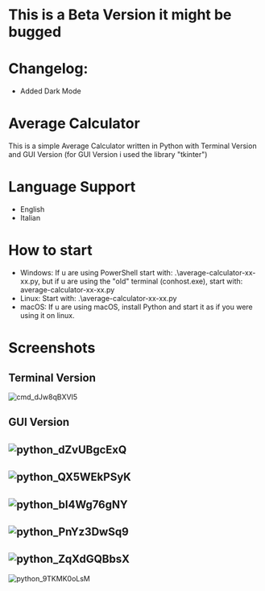# This is a Beta Version it might be bugged
# Changelog:
- Added Dark Mode
# Average Calculator
This is a simple Average Calculator written in Python with Terminal Version and GUI Version (for GUI Version i used the library "tkinter")
# Language Support
- English
- Italian
# How to start
- Windows: If u are using PowerShell start with: .\average-calculator-xx-xx.py, but if u are using the "old" terminal (conhost.exe), start with: average-calculator-xx-xx.py
- Linux: Start with: .\average-calculator-xx-xx.py
- macOS: If u are using macOS, install Python and start it as if you were using it on linux.
# Screenshots
## Terminal Version
![cmd_dJw8qBXVI5](https://github.com/EightStrings/average-calculator/assets/109584823/27632fc6-8ffe-4530-bdaf-e0fb8573a805)
## GUI Version
![python_dZvUBgcExQ](https://github.com/EightStrings/average-calculator/assets/109584823/4258bbdd-0b4f-453d-ae8c-559b5c32383f)
---------------
![python_QX5WEkPSyK](https://github.com/EightStrings/average-calculator/assets/109584823/798f93ee-e101-4fba-bfbf-769a4317fca5)
---------------
![python_bI4Wg76gNY](https://github.com/EightStrings/average-calculator/assets/109584823/19e9a054-c73d-433d-b9d5-abb1ec0cf40c)
---------------
![python_PnYz3DwSq9](https://github.com/EightStrings/average-calculator/assets/109584823/ddf6c4fd-49e0-4f44-8287-596a58ba127a)
---------------
![python_ZqXdGQBbsX](https://github.com/EightStrings/average-calculator/assets/109584823/eac07448-25b9-4404-aee7-3a56e55a5e24)
---------------
![python_9TKMK0oLsM](https://github.com/EightStrings/average-calculator/assets/109584823/27b6ecc2-5f7b-4aa6-aa01-a118fea74633)

